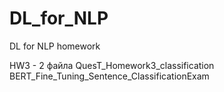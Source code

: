 # DL_for_NLP
DL for NLP homework

HW3 - 2 файла
QuesT_Homework3_classification
BERT_Fine_Tuning_Sentence_ClassificationExam

